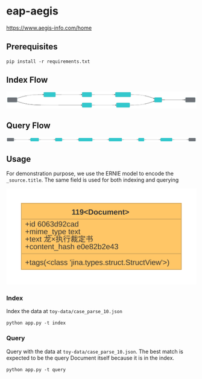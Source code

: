 # eap-aegis
https://www.aegis-info.com/home

## Prerequisites

```
pip install -r requirements.txt
```

## Index Flow

![index flow](.github/index.svg)

## Query Flow
![query flow](.github/query.svg)


## Usage

For demonstration purpose, we use the ERNIE model to encode the `_source.title`. The same field is used for both 
indexing and querying


![](.github/doc.svg)

### Index

Index the data at `toy-data/case_parse_10.json`

```
python app.py -t index
```

### Query

Query with the data at `toy-data/case_parse_10.json`. The best match is expected to be the query Document itself 
because it is in the index.

```
python app.py -t query
```
